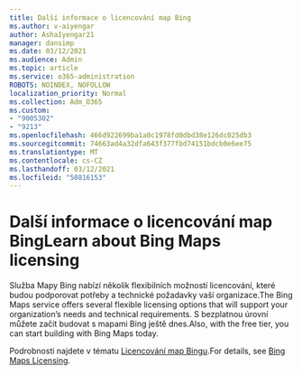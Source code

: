 ```yaml
---
title: Další informace o licencování map Bing
ms.author: v-aiyengar
author: AshaIyengar21
manager: dansimp
ms.date: 03/12/2021
ms.audience: Admin
ms.topic: article
ms.service: o365-administration
ROBOTS: NOINDEX, NOFOLLOW
localization_priority: Normal
ms.collection: Adm_O365
ms.custom:
- "9005302"
- "9213"
ms.openlocfilehash: 466d922699ba1a0c1978fd0dbd38e126dc025db3
ms.sourcegitcommit: 74663ad4a32dfa643f377fbd74151bdcb0e6ee75
ms.translationtype: MT
ms.contentlocale: cs-CZ
ms.lasthandoff: 03/12/2021
ms.locfileid: "50816153"
---
```

# <a name="learn-about-bing-maps-licensing"></a><span data-ttu-id="0b07c-102">Další informace o licencování map Bing</span><span class="sxs-lookup"><span data-stu-id="0b07c-102">Learn about Bing Maps licensing</span></span>

<span data-ttu-id="0b07c-103">Služba Mapy Bing nabízí několik flexibilních možností licencování, které budou podporovat potřeby a technické požadavky vaší organizace.</span><span class="sxs-lookup"><span data-stu-id="0b07c-103">The Bing Maps service offers several flexible licensing options that will support your organization’s needs and technical requirements.</span></span> <span data-ttu-id="0b07c-104">S bezplatnou úrovní můžete začít budovat s mapami Bing ještě dnes.</span><span class="sxs-lookup"><span data-stu-id="0b07c-104">Also, with the free tier, you can start building with Bing Maps today.</span></span>

<span data-ttu-id="0b07c-105">Podrobnosti najdete v tématu [Licencování map Bingu](https://go.microsoft.com/fwlink/?linkid=2150203).</span><span class="sxs-lookup"><span data-stu-id="0b07c-105">For details, see [Bing Maps Licensing](https://go.microsoft.com/fwlink/?linkid=2150203).</span></span>
